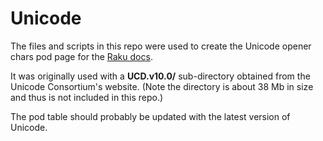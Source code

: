 # Unicode

The files and scripts in this repo were used to
create the Unicode opener chars pod page for
the [Raku docs](https://github.com/Raku/doc).

It was originally used with a **UCD.v10.0/** sub-directory obtained
from the Unicode Consortium's website.
(Note the directory is about 38 Mb in size
and thus is not included in this repo.)

The pod table should probably be updated with the
latest version of Unicode.


